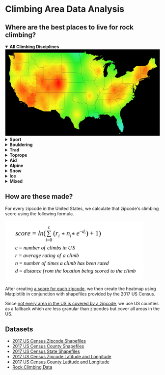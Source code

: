 # Climbing Area Data Analysis

## Where are the best places to live for rock climbing?

<details open>
  <summary><b>All Climbing Disciplines</b></summary>
  <img src="./heatmaps/all.jpg">
</details>

<details>
  <summary><b>Sport</b></summary>
  <img src="./heatmaps/sport.jpg">
</details>

<details>
  <summary><b>Bouldering</b></summary>
  <img src="./heatmaps/boulder.jpg">
</details>

<details>
  <summary><b>Trad</b></summary>
  <img src="./heatmaps/trad.jpg">
</details>

<details>
  <summary><b>Toprope</b></summary>
  <img src="./heatmaps/toprope.jpg">
</details>

<details>
  <summary><b>Aid</b></summary>
  <img src="./heatmaps/aid.jpg">
</details>

<details>
  <summary><b>Alpine</b></summary>
  <img src="./heatmaps/alpine.jpg">
</details>

<details>
  <summary><b>Snow</b></summary>
  <img src="./heatmaps/snow.jpg">
</details>

<details>
  <summary><b>Ice</b></summary>
  <img src="./heatmaps/ice.jpg">
</details>

<details>
  <summary><b>Mixed</b></summary>
  <img src="./heatmaps/mixed.jpg">
</details>

## How are these made?

For every zipcode in the United States, we calculate that zipcode's climbing score using the following formula.

<img src="./equation.png" width="450">

After creating [a score for each zipcode](./data/geo-scores), we then create the heatmap using Matplotlib in conjunction with shapefiles provided by the 2017 US Census.

Since [not every area in the US is covered by a zipcode](https://www.reddit.com/r/MapPorn/comments/938z9e/map_of_us_zip_code_regions/), we use US counties as a fallback which are less granular than zipcodes but cover all areas in the US.

## Datasets

- [2017 US Census Zipcode Shapefiles](https://www.census.gov/geo/maps-data/data/cbf/cbf_counties.html)
- [2017 US Census County Shapefiles](https://www.census.gov/geo/maps-data/data/cbf/cbf_counties.html)
- [2017 US Census State Shapefiles](https://www.census.gov/geo/maps-data/data/cbf/cbf_counties.html)
- [2017 US Census Zipcode Latitude and Longitude](https://gist.github.com/erichurst/7882666)
- [2017 US Census County Latitude and Longitude](https://www.census.gov/geo/maps-data/data/gazetteer2017.html)
- [Rock Climbing Data](https://github.com/alexcrist/mountain-project-scraper)
